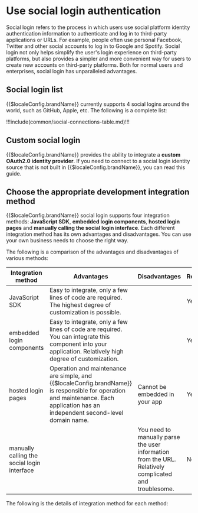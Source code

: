 # Use social login authentication

<LastUpdated/>

Social login refers to the process in which users use social platform identity authentication information to authenticate and log in to third-party applications or URLs. For example, people often use personal Facebook, Twitter and other social accounts to log in to Google and Spotify. Social login not only helps simplify the user's login experience on third-party platforms, but also provides a simpler and more convenient way for users to create new accounts on third-party platforms. Both for normal users and enterprises, social login has unparalleled advantages.

## Social login list

{{$localeConfig.brandName}} currently supports 4 social logins around the world, such as GitHub, Apple, etc. The following is a complete list:

!!!include(common/social-connections-table.md)!!!

## Custom social login

{{$localeConfig.brandName}} provides the ability to integrate a **custom OAuth2.0 identity provider**. If you need to connect to a social login identity source that is not built in {{$localeConfig.brandName}}, you can <router-link to="/connections/custom-social-provider/" target="_blank">read this guide</router-link>.

## Choose the appropriate development integration method

{{$localeConfig.brandName}} social login supports four integration methods: **JavaScript SDK**, **embedded login components**, **hosted login pages** and **manually calling the social login interface**. Each different integration method has its own advantages and disadvantages. You can use your own business needs to choose the right way.

The following is a comparison of the advantages and disadvantages of various methods:

| Integration method                                                                | Advantages                                                                              | Disadvantages                                                | Recommend                                               |
| ----------------------------------------------------------------------- | --------------------------------------------------------------------------------- | --------------------------------------------------- | ------------------------------------------------------ |
| JavaScript SDK <img width=200 style="display:inline;float:right"/> | Easy to integrate, only a few lines of code are required. The highest degree of customization is possible.                                      |                                                     | <img width=120 style="display:inline;float:right"/> Yes |
| embedded login components                                                        | Easy to integrate, only a few lines of code are required. You can integrate this component into your application. Relatively high degree of customization.          |                                                     | Yes                                                     |
| hosted login pages                                                          | Operation and maintenance are simple, and {{$localeConfig.brandName}} is responsible for operation and maintenance. Each application has an independent second-level domain name. | Cannot be embedded in your app                                | Yes                                                     |
| manually calling the social login interface                                                  |                                                                                   | You need to manually parse the user information from the URL. Relatively complicated and troublesome. | No                                                 |

The following is the details of integration method for each method:

<StackSelector snippet="social-login" selectLabel="选择接入方式" :order="['sdk', 'embeded-component', 'hosted-page', 'manually']"/>
